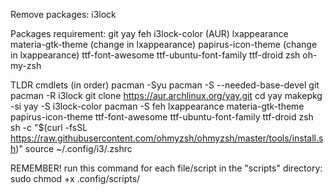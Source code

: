 Remove packages:
    i3lock

Packages requirement:
    git
    yay
    feh
    i3lock-color (AUR)
    lxappearance
    materia-gtk-theme (change in lxappearance)
    papirus-icon-theme (change in lxappearance)
    ttf-font-awesome
    ttf-ubuntu-font-family
    ttf-droid
    zsh
    oh-my-zsh

TLDR cmdlets (in order)
    pacman -Syu
    pacman -S --needed-base-devel git
    pacman -R i3lock
    git clone https://aur.archlinux.org/yay.git
        cd yay
            makepkg -si
    yay -S i3lock-color
    pacman -S feh lxappearance materia-gtk-theme papirus-icon-theme ttf-font-awesome ttf-ubuntu-font-family ttf-droid zsh
    sh -c "$(curl -fsSL https://raw.githubusercontent.com/ohmyzsh/ohmyzsh/master/tools/install.sh)"
    source ~/.config/i3/.zshrc

REMEMBER!
    run this command for each file/script in the "scripts" directory:
        sudo chmod +x .config/scripts/<script>
    run this command to change the ownership of the i3status.conf file:
        sudo chown $USER:$USER ~/.config/i3/i3status/i3status.conf
    Source .zshrc in i3 config.
    open lxappearance and change icons to what is desired
